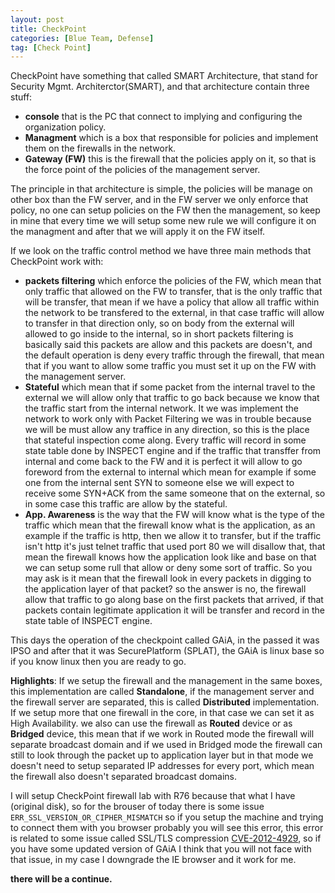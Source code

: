 ```yaml
---
layout: post
title: CheckPoint
categories: [Blue Team, Defense]
tag: [Check Point] 
---
```


CheckPoint have something that called SMART Architecture, that stand for Security Mgmt. Architerctor(SMART), and that architecture contain three stuff:
- **console** that is the PC that connect to implying and configuring the organization policy.
- **Managment** which is a box that responsible for policies and implement them on the firewalls in the network.
- **Gateway (FW)** this is the firewall that the policies apply on it, so that is the force point of the policies of the management server.

The principle in that architecture is simple, the policies will be manage on other box than the FW server, and in the FW server we only enforce that policy, no one can setup policies on the FW then the management, so keep in mine that every time we will setup some new rule we will configure it on the managment and after that we will apply it on the FW itself.

If we look on the traffic control method we have three main methods that CheckPoint work with:
- **packets filtering** which enforce the policies of the FW, which mean that only traffic that allowed on the FW to transfer, that is the only traffic that will be transfer, that mean if we have a policy that allow all traffic within the network to be transfered to the external, in that case traffic will allow to transfer in that direction only, so on body from the external will allowed to go inside to the internal, so in short packets filtering is basically said this packets are allow and this packets are doesn't, and the default operation is deny every traffic through the firewall, that mean that if you want to allow some traffic you must set it up on the FW with the management server.
- **Stateful** which mean that if some packet from the internal travel to the external we will allow only that traffic to go back because we know that the traffic start from the internal network. It we was implement the network to work only with Packet Filtering we was in trouble because we will be must allow any traffice in any direction, so this is the place that stateful inspection come along. Every traffic will record in some state table done by INSPECT engine and if the traffic that transffer from internal and come back to the FW and it is perfect it will allow to go foreword from the external to internal which mean for example if some one from the internal sent SYN to someone else we will expect to receive some SYN+ACK from the same someone that on the external, so in some case this traffic are allow by the stateful.
- **App. Awareness** is the way that the FW will know what is the type of the traffic which mean that the firewall know what is the application, as an example if the traffic is http, then we allow it to transfer, but if the traffic isn't http it's just telnet traffic that used port 80 we will disallow that, that mean the firewall knows how the application look like and base on that we can setup some rull that allow or deny some sort of traffic. So you may ask is it mean that the firewall look in every packets in digging to the application layer of that packet? so the  answer is no, the firewall allow that traffic to go along base on the first packets that arrived, if that packets contain legitimate application it will be transfer and record in the state table of INSPECT engine.

This days the operation of the checkpoint called GAiA, in the passed it was IPSO and after that it was SecurePlatform (SPLAT), the GAiA is linux base so if you know linux then you are ready to go.


**Highlights**:
If we setup the firewall and the management in the same boxes, this implementation are called **Standalone**, if the management server and the firewall server are separated, this is called **Distributed** implementation.
If we setup more that one firewall in the core, in that case we can set it as High Availability. we also can use the firewall as **Routed** device or as **Bridged** device, this mean that if we work in Routed mode the firewall will separate broadcast domain and if we used in Bridged mode the firewall can still to look through the packet up to application layer but in that mode we doesn't need to setup separated IP addresses for every port, which mean the firewall also doesn't separated broadcast domains.

I will setup CheckPoint firewall lab with R76 because that what I have (original disk), so for the brouser of today there is some issue  `ERR_SSL_VERSION_OR_CIPHER_MISMATCH` so if you setup the machine and trying to connect them with you browser probably you will see this error, this error is related to some issue called SSL/TLS compression [CVE-2012-4929](http://cve.mitre.org/cgi-bin/cvename.cgi?name=cve-CVE-2012-4929), so if you have some updated version of GAiA I think that you will not face with that issue, in my case I downgrade the IE browser and it work for me.

**there will be a continue.**
